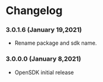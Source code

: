 # Changelog

### 3.0.1.6 (January 19,2021)

- Rename package and sdk name.


### 3.0.0.0 (January 8,2021)

- OpenSDK initial release